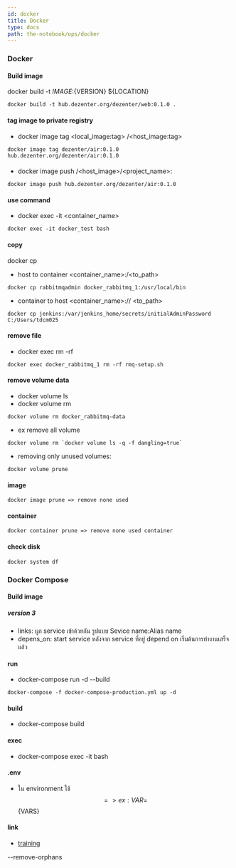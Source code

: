 ```yaml
---
id: docker
title: Docker
type: docs
path: the-notebook/ops/docker
---
```


### Docker

#### Build image
docker build -t ${IMAGE}:${VERSION} ${LOCATION}
```
docker build -t hub.dezenter.org/dezenter/web:0.1.0 .
```

#### tag image to private registry
- docker image tag <local_image:tag> <host>/<host_image:tag>
```
docker image tag dezenter/air:0.1.0 hub.dezenter.org/dezenter/air:0.1.0
```

####
- docker image push <host>/<host_image>/<project_name>:<tag>
```
docker image push hub.dezenter.org/dezenter/air:0.1.0
```

#### use command
- docker exec -it <container_name> <command>
```
docker exec -it docker_test bash
```

#### copy
docker cp
- host to container <file> <container_name>:/<to_path>
```
docker cp rabbitmqadmin docker_rabbitmq_1:/usr/local/bin
```
- container to host <container_name>:/<path>/<file> <to_path>
```
docker cp jenkins:/var/jenkins_home/secrets/initialAdminPassword C:/Users/tdcm025
```

#### remove file
- docker exec <container-name> rm -rf <file>
```
docker exec docker_rabbitmq_1 rm -rf rmq-setup.sh
```

#### remove volume data
- docker volume ls
- docker volume rm <name>
```
docker volume rm docker_rabbitmq-data
```
- ex remove all volume
```
docker volume rm `docker volume ls -q -f dangling=true`
```
- removing only unused volumes:
```
docker volume prune
```

#### image
```
docker image prune => remove none used
```

#### container
```
docker container prune => remove none used container
```

#### check disk
```
docker system df
```

### Docker Compose

#### Build image

##### version 3
- links:  ผูก service เข้าด้วยกัน รูปแบบ Sevice name:Alias name
- depens_on: start service หลังจาก service ที่อยู่ depend on เริ่มต้นการทำงานเสร็จแล้ว

#### run
- docker-compose run -d --build
```
docker-compose -f docker-compose-production.yml up -d
```

#### build
- docker-compose build

#### exec
- docker-compose exec -it <name> bash

#### .env
- ใน environment ใช้ $$ => ex: VAR=$${VARS}

#### link
- [training](https://training.play-with-docker.com)

--remove-orphans
